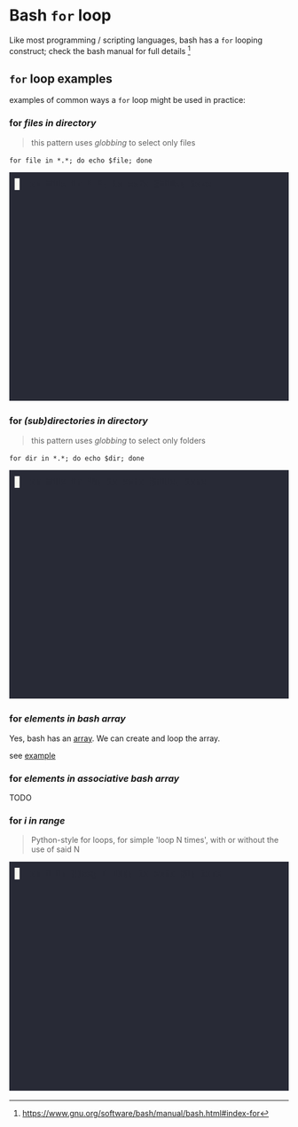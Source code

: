 # Bash `for` loop

Like most programming / scripting languages, bash has a `for` looping construct; check the bash manual for full details [^1]

[^1]: https://www.gnu.org/software/bash/manual/bash.html#index-for

## `for` loop examples

examples of common ways a `for` loop might be used in practice:

### for *files in directory*

> this pattern uses *globbing* to select only files

`for file in *.*; do echo $file; done`

![for-files](../assets/for-files.gif)

### for *(sub)directories in directory*

> this pattern uses *globbing* to select only folders

`for dir in *.*; do echo $dir; done`

![for-dirs](../assets/for-dirs.gif)

### for *elements in bash array*

Yes, bash has an [array](bash-data-structures.md#bash-arrays). We can create and loop the array.

see [example](bash-data-structures.md#loop--iterate-an-array)

### for *elements in associative bash array*

TODO

### for *i in range*

> Python-style for loops, for simple 'loop N times', with or without the use of said N

![for-i-in-range](../assets/for-i-in-range.gif)